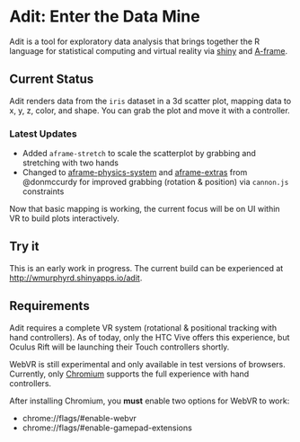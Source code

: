 # Adit: Enter the Data Mine

Adit is a tool for exploratory data analysis that brings together 
the R language for statistical computing and virtual reality via 
[shiny](https://shiny.rstudio.com/) and [A-frame](http://aframe.io).

## Current Status

Adit renders data from the `iris` dataset in a 3d scatter plot, mapping
data to x, y, z, color, and shape. You can grab the plot and move it
with a controller.

### Latest Updates

* Added `aframe-stretch` to scale the scatterplot by grabbing and 
  stretching with two hands
* Changed to [aframe-physics-system](https://github.com/donmccurdy/aframe-physics-system)
  and [aframe-extras](https://github.com/donmccurdy/aframe-extras) 
  from @donmccurdy for improved grabbing (rotation & position) via `cannon.js`
  constraints


Now that basic mapping is working, the current focus will be on UI within VR
to build plots interactively. 

## Try it

This is an early work in progress. The current build can be experienced at
http://wmurphyrd.shinyapps.io/adit. 

## Requirements
Adit requires a complete VR system (rotational & positional tracking with
hand controllers). As of today, only the HTC Vive offers this experience, 
but Oculus Rift will be launching their Touch controllers shortly.

WebVR is still experimental and only available in test versions of browsers. 
Currently, only [Chromium](https://webvr.info/get-chrome/) 
supports the full experience with hand controllers. 

After installing Chromium, you **must** enable two options for WebVR to work:

* chrome://flags/#enable-webvr
* chrome://flags/#enable-gamepad-extensions
  
